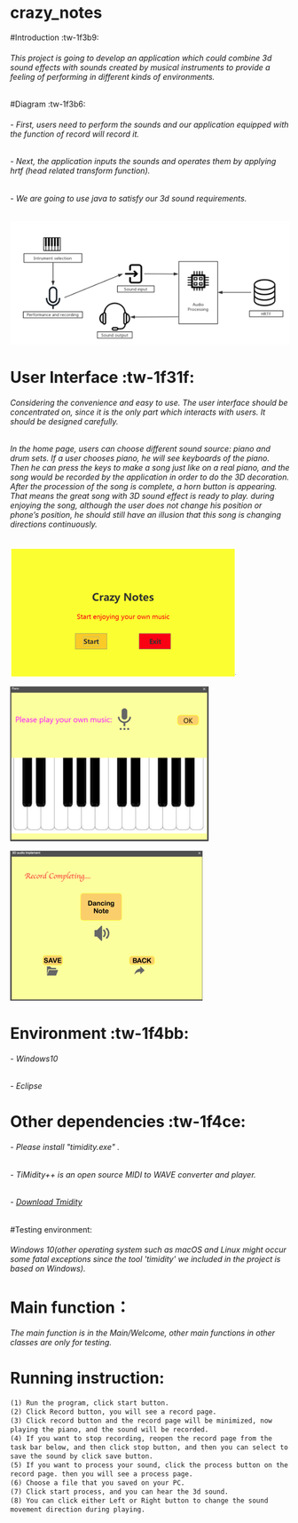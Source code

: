 # crazy_notes
#Introduction :tw-1f3b9:
###### This project is going to develop an application which could combine 3d sound effects with sounds created by musical instruments to provide a feeling of performing in different kinds of environments.

#Diagram :tw-1f3b6:

###### - First, users need to perform the sounds and our application equipped with the function of record will record it.
###### - Next, the application inputs the sounds and operates them by applying hrtf (head related transform function). 
###### - We are going to use java to satisfy our 3d sound requirements.
![](https://github.com/b1b2ttt/images/blob/master/crazy_note_01.png?raw=true)

# User Interface :tw-1f31f:
###### Considering the convenience and easy to use. The user interface should be concentrated on, since it is the only part which interacts with users. It should be designed carefully.
###### In the home page, users can choose different sound source: piano and drum sets. If a user chooses piano, he will see keyboards of the piano. Then he can press the keys to make a song just like on a real piano, and the song would be recorded by the application in order to do the 3D decoration. After the procession of the song is complete, a horn button is appearing. That means the great song with 3D sound effect is ready to play. during enjoying the song, although the user does not change his position or phone’s position, he should still have an illusion that this song is changing directions continuously.
![](https://github.com/b1b2ttt/images/blob/master/crazy_note_02.png?raw=true)   

![](https://github.com/b1b2ttt/images/blob/master/crazy_note_03.png?raw=true)     

![](https://github.com/b1b2ttt/images/blob/master/crazy_note_05.png?raw=true)

# Environment :tw-1f4bb:
###### - Windows10
###### - Eclipse
# Other dependencies :tw-1f4ce:
###### - Please install  "timidity.exe" . 
###### - TiMidity++ is an open source MIDI to WAVE converter and player.
###### - [Download Tmidity](https://sourceforge.net/projects/timidity/ "download Tmidity")

#Testing environment: 
###### Windows 10(other operating system such as macOS and Linux might occur some fatal exceptions since the tool    'timidity' we included in the project is based on Windows).

# Main function：
###### The main function is in the Main/Welcome, other main functions in other classes are only for testing.
# Running instruction:
	(1) Run the program, click start button.
	(2) Click Record button, you will see a record page.
	(3) Click record button and the record page will be minimized, now playing the piano, and the sound will be recorded.
	(4) If you want to stop recording, reopen the record page from the task bar below, and then click stop button, and then you can select to save the sound by click save button.
	(5) If you want to process your sound, click the process button on the record page. then you will see a process page.
	(6) Choose a file that you saved on your PC.
	(7) Click start process, and you can hear the 3d sound.
	(8) You can click either Left or Right button to change the sound movement direction during playing.
